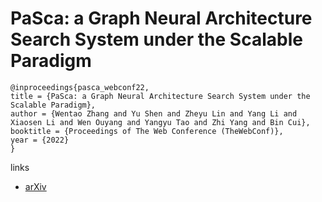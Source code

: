# PaSca: a Graph Neural Architecture Search System under the Scalable Paradigm

```
@inproceedings{pasca_webconf22,
title = {PaSca: a Graph Neural Architecture Search System under the Scalable Paradigm},
author = {Wentao Zhang and Yu Shen and Zheyu Lin and Yang Li and Xiaosen Li and Wen Ouyang and Yangyu Tao and Zhi Yang and Bin Cui},
booktitle = {Proceedings of The Web Conference (TheWebConf)},
year = {2022}
}
```

links
- [arXiv](https://arxiv.org/abs/2203.00638)
